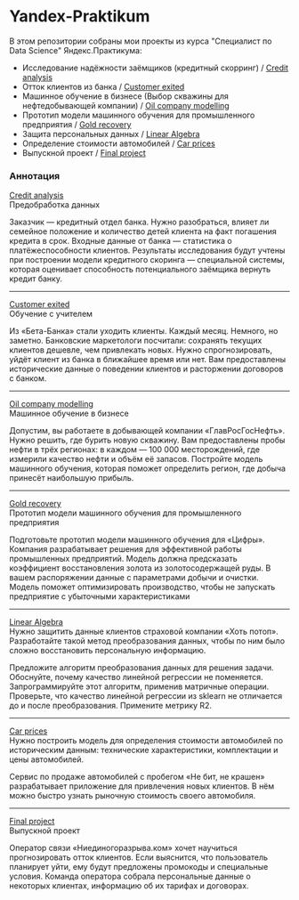 # Yandex-Praktikum

В этом репозитории собраны мои проекты из курса "Специалист по Data Science" Яндекс.Практикума:


- Исследование надёжности заёмщиков (кредитный скорринг) / [Credit analysis](https://github.com/Iurii-Ermakov/Yandex-Praktikum/tree/ermakovls/Credit-Analysis)
- Отток клиентов из банка / [Customer exited](https://github.com/Iurii-Ermakov/Yandex-Praktikum/tree/ermakovls/Customer-Exited)
- Машинное обучение в бизнесе (Выбор скважины для нефтедобывающей компании) / [Oil company modelling](https://github.com/Iurii-Ermakov/Yandex-Praktikum/tree/ermakovls/Oil-company-modelling)
- Прототип модели машинного обучения для промышленного предприятия / [Gold recovery](https://github.com/Iurii-Ermakov/Yandex-Praktikum/tree/ermakovls/Gold-recovery)
- Защита персональных данных / [Linear Algebra](https://github.com/Iurii-Ermakov/Yandex-Praktikum/tree/ermakovls/Linear%20Algebra)
- Определение стоимости автомобилей / [Car prices](https://github.com/Iurii-Ermakov/Yandex-Praktikum/tree/ermakovls/Car%20prices)
- Выпускной проект / [Final project](https://github.com/Iurii-Ermakov/Yandex-Praktikum/tree/ermakovls/Final%20project)


### Аннотация

[Credit analysis](https://github.com/Iurii-Ermakov/Yandex-Praktikum/tree/ermakovls/Credit-Analysis)
<br>Предобработка данных

Заказчик — кредитный отдел банка. Нужно разобраться, влияет ли семейное положение и количество детей клиента на факт погашения кредита в срок. Входные данные от банка — статистика о платёжеспособности клиентов. Результаты исследования будут учтены при построении модели кредитного скоринга — специальной системы, которая оценивает способность потенциального заёмщика вернуть кредит банку.
<br>


________________________________________

[Customer exited](https://github.com/Iurii-Ermakov/Yandex-Praktikum/tree/ermakovls/Customer-Exited)
<br>Обучение с учителем

Из «Бета-Банка» стали уходить клиенты. Каждый месяц. Немного, но заметно. Банковские маркетологи посчитали: сохранять текущих клиентов дешевле, чем привлекать новых. Нужно спрогнозировать, уйдёт клиент из банка в ближайшее время или нет. Вам предоставлены исторические данные о поведении клиентов и расторжении договоров с банком.
<br>


________________________________________

[Oil company modelling](https://github.com/Iurii-Ermakov/Yandex-Praktikum/tree/ermakovls/Oil-company-modelling)
<br>Машинное обучение в бизнесе

Допустим, вы работаете в добывающей компании «ГлавРосГосНефть». Нужно решить, где бурить новую скважину. Вам предоставлены пробы нефти в трёх регионах: в каждом — 100 000 месторождений, где измерили качество нефти и объём её запасов. Постройте модель машинного обучения, которая поможет определить регион, где добыча принесёт наибольшую прибыль.
<br>


________________________________________

[Gold recovery](https://github.com/Iurii-Ermakov/Yandex-Praktikum/tree/ermakovls/Gold-recovery)
<br>Прототип модели машинного обучения для промышленного предприятия

Подготовьте прототип модели машинного обучения для «Цифры». Компания разрабатывает решения для эффективной работы промышленных предприятий. Модель должна предсказать коэффициент восстановления золота из золотосодержащей руды. В вашем распоряжении данные с параметрами добычи и очистки. Модель поможет оптимизировать производство, чтобы не запускать предприятие с убыточными характеристиками



________________________________________

[Linear Algebra](https://github.com/Iurii-Ermakov/Yandex-Praktikum/tree/ermakovls/Linear%20Algebra)
<br>Нужно защитить данные клиентов страховой компании «Хоть потоп». Разработайте такой метод преобразования данных, чтобы по ним было сложно восстановить персональную информацию.

Предложите алгоритм преобразования данных для решения задачи.
Обоснуйте, почему качество линейной регрессии не поменяется. Запрограммируйте этот алгоритм, применив матричные операции. Проверьте, что качество линейной регрессии из sklearn не отличается до и после преобразования. Примените метрику R2.



________________________________________

[Car prices](https://github.com/Iurii-Ermakov/Yandex-Praktikum/tree/ermakovls/Car%20prices)
<br>Нужно построить модель для определения стоимости автомобилей по историческим данным: технические характеристики, комплектации и цены автомобилей.

Сервис по продаже автомобилей с пробегом «Не бит, не крашен» разрабатывает приложение для привлечения новых клиентов. В нём можно быстро узнать рыночную стоимость своего автомобиля.

________________________________________
[Final project](https://github.com/Iurii-Ermakov/Yandex-Praktikum/tree/ermakovls/Final%20project)
<br>Выпускной проект

Оператор связи «Ниединогоразрыва.ком» хочет научиться прогнозировать отток клиентов. Если выяснится, что пользователь планирует уйти, ему будут предложены промокоды и специальные условия. Команда оператора собрала персональные данные о некоторых клиентах, информацию об их тарифах и договорах.
